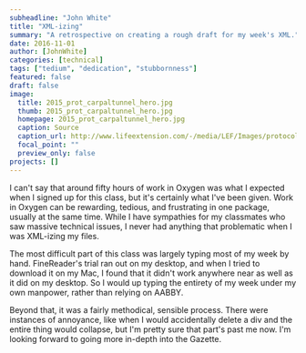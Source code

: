 ```yaml
---
subheadline: "John White"
title: "XML-izing"
summary: "A retrospective on creating a rough draft for my week's XML."
date: 2016-11-01
author: [JohnWhite]
categories: [technical]
tags: ["tedium", "dedication", "stubbornness"]
featured: false
draft: false
image:
  title: 2015_prot_carpaltunnel_hero.jpg
  thumb: 2015_prot_carpaltunnel_hero.jpg
  homepage: 2015_prot_carpaltunnel_hero.jpg
  caption: Source
  caption_url: http://www.lifeextension.com/-/media/LEF/Images/protocols/images/hero/2015_prot_carpaltunnel_hero.ashx?h=400&la=en&w=720&hash=67784FF1693C1D68B7A400A801CB55A317257A58
  focal_point: ""
  preview_only: false
projects: []
---
```

I can't say that around fifty hours of work in Oxygen was what I expected when I signed up for this class, but it's certainly what I've been given. Work in Oxygen can be rewarding, tedious, and frustrating in one package, usually at the same time. While I have sympathies for my classmates who saw massive technical issues, I never
had anything that problematic when I was XML-izing my files.

The most difficult part of this class was largely typing most of my week by hand. FineReader's trial ran out on my desktop, and when I tried to download it on my Mac, I found that it didn't work anywhere near as well as it did on my desktop. So I would up typing the entirety of my week under my own manpower, rather than relying on AABBY.

Beyond that, it was a fairly methodical, sensible process. There were instances of annoyance, like when I would accidentally delete a div and the entire thing would collapse, but I'm pretty sure that part's past me now. I'm looking forward to going more in-depth into the Gazette.
